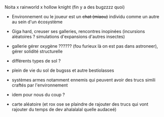
Noita x rainworld x hollow knight (fin y a des bugzzzz quoi)

- Environnement ou le joueur est un ~~chat (miaou)~~ individu comme un autre au sein d'un écosystème
- Giga hard, creuser ses galleries, rencontres inopinées (incursions aléatoires ? simulations d'expansions d'autres insectes)
- gallerie gérer oxygène ?????? (fou furieux là on est pas dans astroneer), gérer solidité structurelle
- différents types de sol ? 
- plein de vie du sol de bugsss et autre bestiolasses

- systèmes armes notamment ennemis qui peuvent avoir des trucs simili craftés par l'environnement
- idem pour nous du coup ?
- carte aléatoire (et rox ose se plaindre de rajouter des trucs qui vont rajouter du temps de dev ahalalalal quelle audaceé)